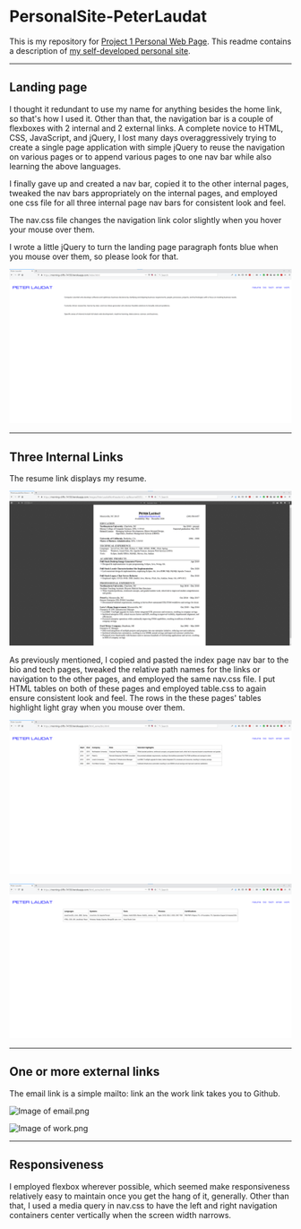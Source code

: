 # PersonalSite-PeterLaudat

This is my repository for [Project 1 Personal Web Page](https://course.ccs.neu.edu/cs5610su20-seattle/hw/su20wd/personal-web-page). This readme contains a description of [my self-developed personal site](https://morning-hollows-15096.herokuapp.com/).

---

## Landing page

I thought it redundant to use my name for anything besides the home link, so that's how I used it. Other than that, the navigation bar is a couple of flexboxes with 2 internal and 2 external links. A complete novice to HTML, CSS, JavaScript, and jQuery, I lost many days overaggressively trying to create a single page application with simple jQuery to reuse the navigation on various pages or to append various pages to one nav bar while also learning the above languages.

I finally gave up and created a nav bar, copied it to the other internal pages, tweaked the nav bars appropriately on the internal pages, and employed one css file for all three internal page nav bars for consistent look and feel.

The nav.css file changes the navigation link color slightly when you hover your mouse over them.

I wrote a little jQuery to turn the landing page paragraph fonts blue when you mouse over them, so please look for that.

![Image of index.png](readme_images\index.png)

---

## Three Internal Links

The resume link displays my resume.

![Image of resume.png](readme_images\resume.png)

As previously mentioned, I copied and pasted the index page nav bar to the bio and tech pages, tweaked the relative path names for the links or navigation to the other pages, and employed the same nav.css file. I put HTML tables on both of these pages and employed table.css to again ensure consistent look and feel. The rows in the these pages' tables highlight light gray when you mouse over them.

![Image of bio.png](readme_images\bio.png)

![Image of tech.png](readme_images\tech.png)

---

## One or more external links

The email link is a simple mailto: link an the work link takes you to Github.

![Image of email.png](https://github.ccs.neu.edu/PersonalSite-PeterLaudat/blob/master/readme_images/email.png)

![Image of work.png](https://github.ccs.neu.edu/PersonalSite-PeterLaudat/blob/master/readme_images/work.png)

---

## Responsiveness

I employed flexbox wherever possible, which seemed make responsiveness relatively easy to maintain once you get the hang of it, generally. Other than that, I used a media query in nav.css to have the left and right navigation containers center vertically when the screen width narrows.
